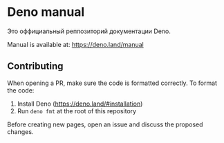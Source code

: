 # Deno manual

Это оффициальный реппозиторий документации Deno.

Manual is available at: https://deno.land/manual

## Contributing

When opening a PR, make sure the code is formatted correctly. To format the
code:

1. Install Deno (https://deno.land/#installation)
2. Run `deno fmt` at the root of this repository

Before creating new pages, open an issue and discuss the proposed changes.
